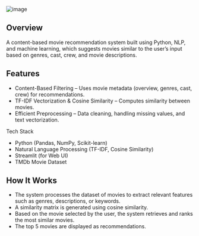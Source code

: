 ![image](https://github.com/user-attachments/assets/4efb2467-4835-4459-9040-d1b0be70aa51)

## Overview
A content-based movie recommendation system built using Python, NLP, and machine learning, which suggests movies similar to the user’s input based on genres, cast, crew, and movie descriptions.

## Features
- Content-Based Filtering – Uses movie metadata (overview, genres, cast, crew) for recommendations.
- TF-IDF Vectorization & Cosine Similarity – Computes similarity between movies.
- Efficient Preprocessing – Data cleaning, handling missing values, and text vectorization.

Tech Stack
-  Python (Pandas, NumPy, Scikit-learn)
-  Natural Language Processing (TF-IDF, Cosine Similarity)
-  Streamlit (for Web UI)
-  TMDb Movie Dataset

## How It Works
-  The system processes the dataset of movies to extract relevant features such as genres, descriptions, or keywords.
-  A similarity matrix is generated using cosine similarity.
-  Based on the movie selected by the user, the system retrieves and ranks the most similar movies.
-  The top 5 movies are displayed as recommendations.
